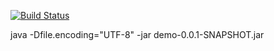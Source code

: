 [![Build Status](https://travis-ci.org/pro100boy/demo.svg?branch=master)](https://travis-ci.org/pro100boy/demo)

java -Dfile.encoding="UTF-8" -jar demo-0.0.1-SNAPSHOT.jar